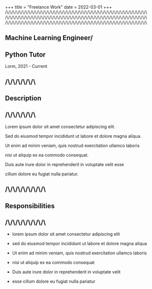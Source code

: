 +++
title = "Freelance Work"
date = 2022-03-01
+++
/\\/\\/\\/\\/\\/\\/\\/\\/\\/\\/\\/\\/\\/\\/\\/\\/\\/\\/\\/\\/\\/\\/\\/\\/\\/\\/\\/\\/\\/\\/\\/\\/\\/\\/\\/\\/\\/\\/\\/\\/\\/\\/\\/\\/\\
/\\/\\/\\/\\/\\/\\/\\/\\/\\/\\/\\/\\/\\/\\/\\/\\/\\/\\/\\/\\/\\/\\/\\/\\/\\/\\/\\/\\/\\/\\/\\/\\/\\/\\/\\/\\/\\/\\/\\/\\/\\/\\/\\/\\/\\
/\\/\\/\\/\\/\\/\\/\\/\\/\\/\\/\\/\\/\\/\\/\\/\\/\\/\\/\\/\\/\\/\\/\\/\\/\\/\\/\\/\\/\\/\\/\\/\\/\\/\\/\\/\\/\\/\\/\\/\\/\\/\\/\\/\\/\\
## Machine Learning Engineer/
## Python Tutor
Lorm, 2021 - Current

/\\/\\/\\/\\/\\/\\
---
## Description
/\\/\\/\\/\\/\\/\\
---

Lorem ipsum dolor sit amet consectetur adipiscing elit.

Sed do eiusmod tempor incididunt ut labore et dolore magna aliqua.

Ut enim ad minim veniam, quis nostrud exercitation ullamco laboris 

nisi ut aliquip ex ea commodo consequat.

Duis aute irure dolor in reprehenderit in voluptate velit esse

cillum dolore eu fugiat nulla pariatur.


/\\/\\/\\/\\/\\/\\/\\/\\
---
## Responsibilities
/\\/\\/\\/\\/\\/\\/\\/\\
---

- lorem ipsum dolor sit amet consectetur adipiscing elit 

- sed do eiusmod tempor incididunt ut labore et dolore magna aliqua

- Ut enim ad minim veniam, quis nostrud exercitation ullamco laboris

- nisi ut aliquip ex ea commodo consequat

- Duis aute irure dolor in reprehenderit in voluptate velit

- esse cillum dolore eu fugiat nulla pariatur